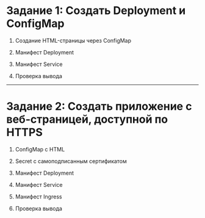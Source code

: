 # Задание 1: Создать Deployment и ConfigMap

1. Создание HTML-страницы через ConfigMap

2. Манифест Deployment

3. Манифест Service

4. Проверка вывода

---

# Задание 2: Создать приложение с веб-страницей, доступной по HTTPS

1. ConfigMap с HTML

2. Secret с самоподписанным сертификатом

3. Манифест Deployment

4. Манифест Service

5. Манифест Ingress

7. Проверка вывода
